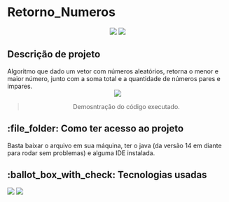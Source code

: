 <h1>Retorno_Numeros</h1>
<p align="center">
   <img src="https://img.shields.io/badge/STATUS-FINALIZADO-blue?style=for-the-badge&logo=java"/>
  <img src="https://img.shields.io/github/last-commit/Samuel-045/Retorno_Numeros/main?style=for-the-badge&color=blue"/>
</p>

<h2>Descrição de projeto</h2>
Algoritmo que dado um vetor com números aleatórios, retorna  o menor e maior número, junto com a soma total e a quantidade de números pares e impares.
<div align="center">
   <img src="https://github.com/Samuel-045/Retorno_Numeros/assets/95144250/d40d9bc3-408f-4794-92b6-70d33082b851"/>

   >Demosntração do código executado.
</div>

<h2>:file_folder: Como ter acesso ao projeto</h2>
Basta baixar o arquivo em sua máquina, ter o java (da versão 14 em diante para rodar sem problemas) e alguma IDE instalada.

<h2> :ballot_box_with_check: Tecnologias usadas </h2>
<p align="left">  
   <img src="https://img.shields.io/badge/Eclipse-2C2255?style=for-the-badge&logo=eclipse&logoColor=white"/>
   <img  src="https://img.shields.io/badge/Java-ED8B00?style=for-the-badge&logo=openjdk&logoColor=white"/>
</p>
